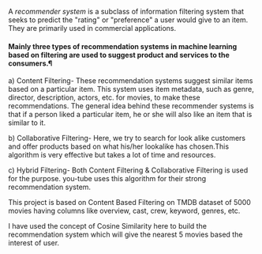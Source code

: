 A *recommender system* is a subclass of information filtering system that seeks to predict the "rating" or "preference" a user would give to an item. They are primarily used in commercial applications.

#### Mainly three types of recommendation systems in machine learning based on filtering are used to suggest product and services to the consumers.¶

a) Content Filtering- These recommendation systems suggest similar items based on a particular item. This system uses item metadata, such as genre, director, description, actors, etc. for movies, to make these recommendations. The general idea behind these recommender systems is that if a person liked a particular item, he or she will also like an item that is similar to it.

b) Collaborative Filtering- Here, we try to search for look alike customers and offer products based on what his/her lookalike has chosen.This algorithm is very effective but takes a lot of time and resources.

c) Hybrid Filtering- Both Content Filtering & Collaborative Filtering is used for the purpose. you-tube uses this algorithm for their strong recommendation system.

This project is based on Content Based Filtering on TMDB dataset of 5000 movies having columns like overview, cast, crew, keyword, genres, etc.

I have used the concept of Cosine Similarity here to build the recommendation system which will give the nearest 5 movies based the interest of user.
